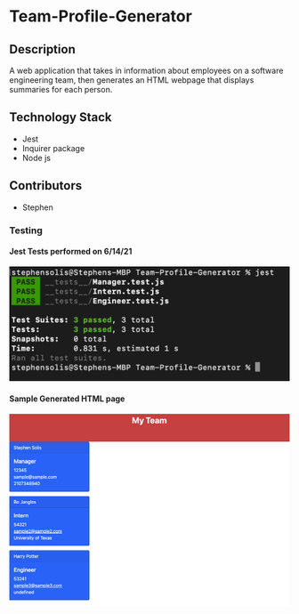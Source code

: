 # Team-Profile-Generator

## Description

A web application that takes in information about employees on a software engineering team, then generates an HTML webpage that displays summaries for each person.

## Technology Stack

- Jest
- Inquirer package
- Node js

## Contributors

- Stephen

### Testing

#### Jest Tests performed on 6/14/21

![Jest Test](assets/tests.png)

#### Sample Generated HTML page

![Sample Generated HTML page](assets/Generated_HTML.png)
